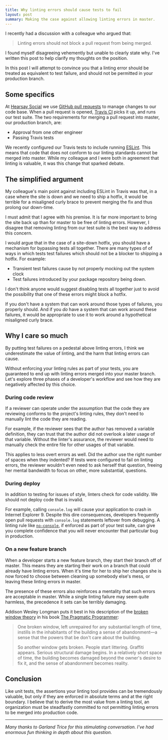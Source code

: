 ```yaml
---
title: Why linting errors should cause tests to fail
layout: post
summary: Making the case against allowing linting errors in master.
---
```


I recently had a discussion with a colleague who argued that:

> Linting errors should not block a pull request from being merged.

I found myself disagreeing vehemently but unable to clearly state why. I've
written this post to help clarify my thoughts on the position.

In this post I will attempt to convince you that a linting error should be
treated as equivalent to test failure, and should not be permitted in your
production branch.

## Some specifics

At [Hearsay Social](https://hearsaysocial.com/company/careers/engineering/) we
use [GitHub pull requests](https://help.github.com/articles/about-pull-requests/)
to manage changes to our code base. When a pull request is opened, [Travis
CI](https://travis-ci.org) picks it up, and runs our test suite. The two
requirements for merging a pull request into master, our production branch,
are:

* Approval from one other engineer
* Passing Travis tests

We recently configured our Travis tests to include running
[ESLint](http://eslint.org/). This means that code that does not conform to our
linting standards cannot be merged into master. While my colleague and I were
both in agreement that linting is valuable, it was this change that sparked
debate.

## The simplified argument

My colleague's main point against including ESLint in Travis was that, in
a case where the site is down and we need to ship a hotfix, it would be
terrible for a misaligned curly brace to prevent merging the fix and thus
prolong our down-time.

I must admit that I agree with his premise. It is far more important to bring
the site back up than for master to be free of linting errors. However,
I disagree that removing linting from our test suite is the best way to address
this concern.

I would argue that in the case of a site-down hotfix, you should have
a mechanism for bypassing tests all together. There are many types of  of ways
in which tests test failures which should not be a blocker to shipping
a hotfix. For example:

* Transient test failures cause by not properly mocking out the system clock
* Test failures introduced by your package repository being down.

I don't think anyone would suggest disabling tests all together just to avoid
the possibility that one of these errors might block a hotfix.

If you don't have a system that can work around those types of failures, you
properly should. And if you _do_ have a system that can work around these
failures, it would be appropriate to use it to work around a hypothetical
misaligned curly brace.

## Why I care so much

By putting test failures on a pedestal above linting errors, I think we
underestimate the value of linting, and the harm that linting errors can cause.

Without enforcing your linting rules as part of your tests, you are guaranteed
to end up with linting errors merged into your master branch. Let's explore
three phases of a developer's workflow and see how they are negatively affected
by this choice.

### During code review

If a reviewer can operate under the assumption that the code they are reviewing
conforms to the project's linting rules, they don't need to manually lint the
code they are reading.

For example, if the reviewer sees that the author has removed a variable
definition, they can trust that the author did not overlook a later usage of
that variable. Without the linter's assurance, the reviewer would need to
manually check the entire file for other usages of that variable.

This applies to less overt errors as well. Did the author use the right number
of spaces when they indented? If tests were configured to fail on linting
errors, the reviewer wouldn't even need to ask herself that question, freeing
her mental bandwidth to focus on other, more substantial, questions.

### During deploy

In addition to testing for issues of style, linters check for code validity. We
should not deploy code that is invalid.

For example, calling `console.log` will cause your application to crash in
Internet Explorer 9. Despite this dire consequences, developers frequently
open pull requests with `console.log` statements leftover from debugging.
A linting rule like [`no-console`](http://eslint.org/docs/rules/no-console), if
enforced as part of your test suite, can give you complete confidence that you
will never encounter that particular bug in production.

### On a new feature branch

When a developer starts a new feature branch, they start their branch off of
master. This means they are starting their work on a branch that could already
have linting errors. When it's time for her to ship her changes she is now
forced to choose between cleaning up somebody else's mess, or leaving these
linting errors in master.

The presence of these errors also reinforces a mentality that such errors are
acceptable in master. While a single linting failure may seem quite harmless,
the precedence it sets can be terribly damaging.

Addison Wesley Longman puts it best in his description of the [broken window
theory](https://en.wikipedia.org/wiki/Broken_windows_theory) in his book [The
Pragmatic Programmer](https://pragprog.com/book/tpp/the-pragmatic-programmer):

> One broken window, left unrepaired for any substantial length of time,
> instills in the inhabitants of the building a sense of abandonment—a sense
> that the powers that be don't care about the building.
>
> So another window gets broken. People start littering. Graffiti appears.
> Serious structural damage begins. In a relatively short space of time, the
> building becomes damaged beyond the owner's desire to fix it, and the sense
> of abandonment becomes reality.

## Conclusion

Like unit tests, the assertions your linting tool provides can be tremendously
valuable, but only if they are enforced in absolute terms and at the right
boundary. I believe that to derive the most value from a linting tool, an
organization must be steadfastly committed to not permitting linting errors to
be merged into production code.

---

_Many thanks to Garland Trice for this stimulating conversation. I've had
enormous fun thinking in depth about this question._
